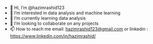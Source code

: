 - 👋 Hi, I’m @hazimrashid123
- 👀 I’m interested in data analysis and machine learning
- 🌱 I’m currently learning data analysis
- 💞️ I’m looking to collaborate on any projects
- 📫 How to reach me email: hazimrashid123@gmail.com or linkedin : https://www.linkedin.com/in/hazimrashid/

<!---
hazimrashid123/hazimrashid123 is a ✨ special ✨ repository because its `README.md` (this file) appears on your GitHub profile.
You can click the Preview link to take a look at your changes.
--->
